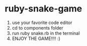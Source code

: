 # ruby-snake-game
1. use your favorite code editor
2. cd to components folder
3. run ruby snake.rb in the terminal
4. ENJOY THE GAME!!!! :)
